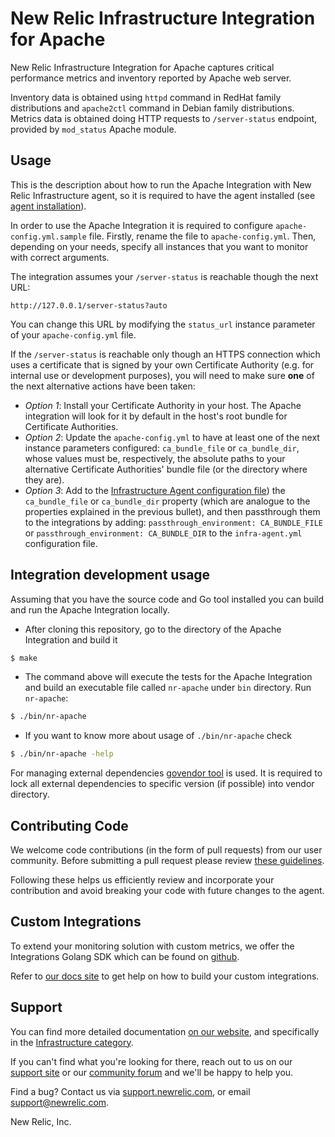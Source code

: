 # New Relic Infrastructure Integration for Apache

New Relic Infrastructure Integration for Apache captures critical performance
metrics and inventory reported by Apache web server.

Inventory data is obtained using `httpd` command in RedHat family distributions
and `apache2ctl` command in Debian family distributions.
Metrics data is obtained doing HTTP requests to `/server-status` endpoint, provided by
`mod_status` Apache module.

## Usage
This is the description about how to run the Apache Integration with New Relic
Infrastructure agent, so it is required to have the agent installed
(see
[agent installation](https://docs.newrelic.com/docs/infrastructure/new-relic-infrastructure/installation/install-infrastructure-linux)).

In order to use the Apache Integration it is required to configure
`apache-config.yml.sample` file. Firstly, rename the file to
`apache-config.yml`. Then, depending on your needs, specify all instances that
you want to monitor with correct arguments.

The integration assumes your `/server-status` is reachable though the next URL:
```
http://127.0.0.1/server-status?auto
```

You can change this URL by modifying the `status_url` instance parameter of your `apache-config.yml` file.

If the `/server-status` is reachable only though an HTTPS connection which uses a certificate that is signed by your own
Certificate Authority (e.g. for internal use or development purposes), you will need to make sure **one** of the next alternative
actions have been taken:

* *Option 1*: Install your Certificate Authority in your host. The Apache integration will look for it by default in the host's root
  bundle for Certificate Authorities.
* *Option 2*: Update the `apache-config.yml` to have at least one of the next instance parameters configured: `ca_bundle_file` or
  `ca_bundle_dir`, whose values must be, respectively, the absolute paths to your alternative Certificate Authorities' bundle
  file (or the directory where they are).
* *Option 3*: Add to the [Infrastructure Agent configuration file](https://docs.newrelic.com/docs/infrastructure/new-relic-infrastructure/configuration/configure-infrastructure-agent))
  the `ca_bundle_file` or `ca_bundle_dir` property (which are analogue to the properties explained in the previous
  bullet), and then passthrough them to the integrations by adding: `passthrough_environment: CA_BUNDLE_FILE` or
  `passthrough_environment: CA_BUNDLE_DIR` to the `infra-agent.yml` configuration file.

## Integration development usage

Assuming that you have the source code and Go tool installed you can build and run the Apache Integration locally.
* After cloning this repository, go to the directory of the Apache Integration and build it
```bash
$ make
```
* The command above will execute the tests for the Apache Integration and build an executable file called `nr-apache` under `bin` directory. Run `nr-apache`:
```bash
$ ./bin/nr-apache
```
* If you want to know more about usage of `./bin/nr-apache` check
```bash
$ ./bin/nr-apache -help
```

For managing external dependencies [govendor tool](https://github.com/kardianos/govendor) is used. It is required to lock all external dependencies to specific version (if possible) into vendor directory.

## Contributing Code

We welcome code contributions (in the form of pull requests) from our user
community. Before submitting a pull request please review [these guidelines](https://github.com/newrelic/nri-apache/blob/master/CONTRIBUTING.md).

Following these helps us efficiently review and incorporate your contribution
and avoid breaking your code with future changes to the agent.

## Custom Integrations

To extend your monitoring solution with custom metrics, we offer the Integrations
Golang SDK which can be found on [github](https://github.com/newrelic/infra-integrations-sdk).

Refer to [our docs site](https://docs.newrelic.com/docs/infrastructure/integrations-sdk/get-started/intro-infrastructure-integrations-sdk)
to get help on how to build your custom integrations.

## Support

You can find more detailed documentation [on our website](http://newrelic.com/docs),
and specifically in the [Infrastructure category](https://docs.newrelic.com/docs/infrastructure).

If you can't find what you're looking for there, reach out to us on our [support
site](http://support.newrelic.com/) or our [community forum](http://forum.newrelic.com)
and we'll be happy to help you.

Find a bug? Contact us via [support.newrelic.com](http://support.newrelic.com/),
or email support@newrelic.com.

New Relic, Inc.




